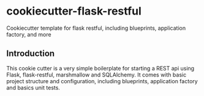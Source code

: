# cookiecutter-flask-restful

Cookiecutter template for flask restful, including blueprints, application factory, and more

## Introduction

This cookie cutter is a very simple boilerplate for starting a REST api using Flask, flask-restful, marshmallow and SQLAlchemy.
It comes with basic project structure and configuration, including blueprints, application factory and basics unit tests.
